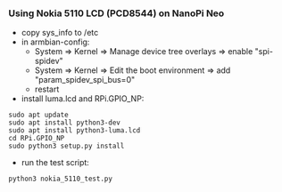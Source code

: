 ### Using Nokia 5110 LCD (PCD8544) on NanoPi Neo
- copy sys_info to /etc
- in armbian-config:
  - System => Kernel => Manage device tree overlays => enable "spi-spidev"
  - System => Kernel => Edit the boot environment => add "param_spidev_spi_bus=0"
  - restart
- install luma.lcd and RPi.GPIO_NP:

```
sudo apt update
sudo apt install python3-dev
sudo apt install python3-luma.lcd
cd RPi.GPIO_NP
sudo python3 setup.py install
```

- run the test script:
```
python3 nokia_5110_test.py
```
